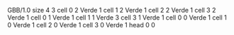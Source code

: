 <gs-board> GBB/1.0
size 4 3
cell 0 2 Verde 1 
cell 1 2 Verde 1 
cell 2 2 Verde 1 
cell 3 2 Verde 1 
cell 0 1 Verde 1 
cell 1 1 Verde 3 
cell 3 1 Verde 1 
cell 0 0 Verde 1 
cell 1 0 Verde 1 
cell 2 0 Verde 1 
cell 3 0 Verde 1
head 0 0
 </gs-board>
